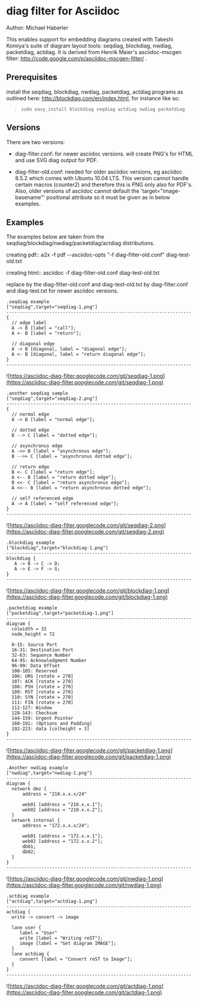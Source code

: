 # diag filter for Asciidoc #


Author: Michael Haberler

This enables support for embedding diagrams created with Takeshi
Komiya's suite of diagram layout tools: seqdiag, blockdiag, nwdiag,
packetdiag, actdiag. It is derived from Henrik Maier's asciidoc-mscgen
filter: http://code.google.com/p/asciidoc-mscgen-filter/ .


## Prerequisites ##

install the seqdiag, blockdiag, nwdiag, packetdiag, actdiag programs as
outlined here: http://blockdiag.com/en/index.html, for instance like so:

> `sudo easy_install blockdiag seqdiag actdiag nwdiag packetdiag`

## Versions ##

There are two versions:

  * diag-filter.conf: for newer asciidoc versions. will create PNG's for HTML and use SVG diag output for PDF.

  * diag-filter-old.conf: needed for older asciidoc versions, eg asciidoc 8.5.2 which comes with Ubuntu 10.04 LTS. This version cannot handle certain macros (counter2) and therefore this is PNG only also for PDF's. Also, older versions of asciidoc cannot default the 'target="image-basename"' positional attribute so it must be given as in below examples.

## Examples ##
The examples below are taken from the  seqdiag/blockdiag/nwdiag/packetdiag/actdiag distributions.

creating pdf:: a2x  -f pdf --asciidoc-opts "-f diag-filter-old.conf" diag-test-old.txt

creating html:: asciidoc -f diag-filter-old.conf diag-test-old.txt


replace by the  diag-filter-old.conf and diag-test-old.txt by
diag-filter.conf and diag-test.txt for newer asciidoc versions.

```
.seqdiag example
["seqdiag",target="seqdiag-1.png"]
---------------------------------------------------------------------
{
  // edge label
  A -> B [label = "call"];
  A <- B [label = "return"];

  // diagonal edge
  A -> B [diagonal, label = "diagonal edge"];
  A <- B [diagonal, label = "return diagonal edge"];
}
---------------------------------------------------------------------
```

![https://asciidoc-diag-filter.googlecode.com/git/seqdiag-1.png](https://asciidoc-diag-filter.googlecode.com/git/seqdiag-1.png)

```
.another seqdiag sample
["seqdiag",target="seqdiag-2.png"]
---------------------------------------------------------------------
{
  // normal edge
  A -> B [label = "normal edge"];

  // dotted edge
  B --> C [label = "dotted edge"];

  // asynchronus edge
  A ->> B [label = "asynchronus edge"];
  B -->> C [label = "asynchronus dotted edge"];

  // return edge
  B <- C [label = "return edge"];
  A <-- B [label = "return dotted edge"];
  B <<- C [label = "return asynchronus edge"];
  A <<-- B [label = "return asynchronus dotted edge"];

  // self referenced edge
  A -> A [label = "self referenced edge"];
}
---------------------------------------------------------------------
```

![https://asciidoc-diag-filter.googlecode.com/git/seqdiag-2.png](https://asciidoc-diag-filter.googlecode.com/git/seqdiag-2.png)

```
.blockdiag example
["blockdiag",target="blockdiag-1.png"]
---------------------------------------------------------------------
blockdiag {
   A -> B -> C -> D;
   A -> E -> F -> G;
}
---------------------------------------------------------------------
```

![https://asciidoc-diag-filter.googlecode.com/git/blockdiag-1.png](https://asciidoc-diag-filter.googlecode.com/git/blockdiag-1.png)

```
.packetdiag example
["packetdiag",target="packetdiag-1.png"]
---------------------------------------------------------------------
diagram {
  colwidth = 32
  node_height = 72

  0-15: Source Port
  16-31: Destination Port
  32-63: Sequence Number
  64-95: Acknowledgment Number
  96-99: Data Offset
  100-105: Reserved
  106: URG [rotate = 270]
  107: ACK [rotate = 270]
  108: PSH [rotate = 270]
  109: RST [rotate = 270]
  110: SYN [rotate = 270]
  111: FIN [rotate = 270]
  112-127: Window
  128-143: Checksum
  144-159: Urgent Pointer
  160-191: (Options and Padding)
  192-223: data [colheight = 3]
}
---------------------------------------------------------------------
```
![https://asciidoc-diag-filter.googlecode.com/git/packetdiag-1.png](https://asciidoc-diag-filter.googlecode.com/git/packetdiag-1.png)
```
.Another nwdiag example
["nwdiag",target="nwdiag-1.png"]
---------------------------------------------------------------------
diagram {
  network dmz {
      address = "210.x.x.x/24"

      web01 [address = "210.x.x.1"];
      web02 [address = "210.x.x.2"];
  }
  network internal {
      address = "172.x.x.x/24";

      web01 [address = "172.x.x.1"];
      web02 [address = "172.x.x.2"];
      db01;
      db02;
  }
}
---------------------------------------------------------------------
```

![https://asciidoc-diag-filter.googlecode.com/git/nwdiag-1.png](https://asciidoc-diag-filter.googlecode.com/git/nwdiag-1.png)
```
.actdiag example
["actdiag",target="actdiag-1.png"]
---------------------------------------------------------------------
actdiag {
  write -> convert -> image

  lane user {
     label = "User"
     write [label = "Writing reST"];
     image [label = "Get diagram IMAGE"];
  }
  lane actdiag {
     convert [label = "Convert reST to Image"];
  }
}
---------------------------------------------------------------------
```

![https://asciidoc-diag-filter.googlecode.com/git/actdiag-1.png](https://asciidoc-diag-filter.googlecode.com/git/actdiag-1.png)

